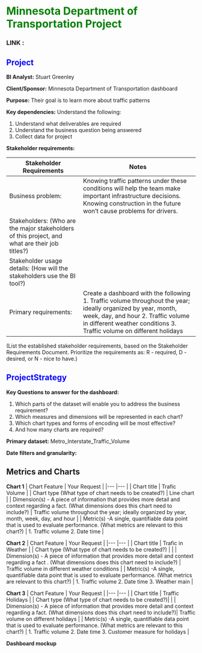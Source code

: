 # <span style="color: green;">Minnesota Department of Transportation Project</span> 

### LINK : 

## <span style="color: blue;">Project</span>                                                                  

**BI Analyst:** Stuart Greenley

**Client/Sponsor:** Minnesota Department of Transportation dashboard

**Purpose:** Their goal is to learn more about traffic patterns

**Key dependencies:** Understand the following:
1. Understand what deliverables are required
2. Understand the business question being answered
3. Collect data for project

**Stakeholder requirements:**

| Stakeholder Requirements | Notes |
|---|---|
|Business problem: | Knowing traffic patterns under these conditions will help the team make important infrastructure decisions. Knowing construction in the future won’t cause problems for drivers.|
|Stakeholders:  (Who are the major stakeholders of this project, and what are their job titles?)| |
|Stakeholder usage details: (How will the stakeholders use the BI tool?)
|Primary requirements: | Create a dashboard with the following 1. Traffic volume throughout the year; ideally organized by year, month, week, day, and hour 2. Traffic volume in different weather conditions 3. Traffic volume on different holidays |

(List the established stakeholder requirements, based on the Stakeholder Requirements Document. Prioritize the requirements as: R - required, D - desired, or N - nice to have.)


## <span style="color: blue;">ProjectStrategy</span>  

**Key Questions to answer for the dashboard:**

1. Which parts of the dataset will enable you to address the business requirement?
2. Which measures and dimensions will be represented in each chart?
3. Which chart types and forms of encoding will be most effective?
4. And how many charts are required?

**Primary dataset:** Metro_Interstate_Traffic_Volume

**Date filters and granularity:**

## Metrics and Charts

**Chart 1**
| Chart Feature | Your Request |
|--- |--- |
| Chart title | Trafic Volume |
| Chart type (What type of chart needs to be created?) | Line chart |
| Dimension(s) - A piece of information that provides more detail and context regarding a fact. (What dimensions does this chart need to include?) | Traffic volume throughout the year; ideally organized by year, month, week, day, and hour |
| Metric(s) -A single, quantifiable data point that is used to evaluate performance. (What metrics are relevant to this chart?) | 1. Traffic volume 2. Date time |

**Chart 2**
| Chart Feature | Your Request |
|--- |--- | 
| Chart title | Trafic in Weather |
| Chart type (What type of chart needs to be created?) |  |
| Dimension(s) - A piece of information that provides more detail and context regarding a fact . (What dimensions does this chart need to include?) | Traffic volume in different weather conditions |
| Metric(s) -A single, quantifiable data point that is used to evaluate performance. (What metrics are relevant to this chart?) | 1. Traffic volume 2. Date time 3. Weather main |


**Chart 3**
| Chart Feature | Your Request |
|--- |--- |
| Chart title | Traffic Holidays |
| Chart type (What type of chart needs to be created?)| |
| Dimension(s) - A piece of information that provides more detail and context regarding a fact. (What dimensions does this chart need to include?)| Traffic volume on different holidays |
| Metric(s) -A single, quantifiable data point that is used to evaluate performance. (What metrics are relevant to this chart?) | 1. Traffic volume 2. Date time 3. Customer measure for holidays |

**Dashboard mockup**



